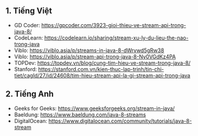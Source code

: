 ## 1. Tiếng Việt

  - GD Coder: https://gpcoder.com/3923-gioi-thieu-ve-stream-api-trong-java-8/
  - CodeLearn: https://codelearn.io/sharing/stream-xu-ly-du-lieu-the-nao-trong-java
  - Viblo: https://viblo.asia/p/streams-in-java-8-dWrvwd5gRw38
  - Viblo: https://viblo.asia/p/stream-api-trong-java-8-Ny0VGdKz4PA
  - TOPDev: https://topdev.vn/blog/cung-tim-hieu-ve-stream-trong-java-8/
  - Stanford: https://stanford.com.vn/kien-thuc-lap-trinh/tin-chi-tiet/cagId/27/id/24608/tim-hieu-stream-api-la-gi-stream-api-trong-java

## 2. Tiếng Anh

  - Geeks for Geeks: https://www.geeksforgeeks.org/stream-in-java/
  - Baeldung: https://www.baeldung.com/java-8-streams
  - DigitalOcean: https://www.digitalocean.com/community/tutorials/java-8-stream
